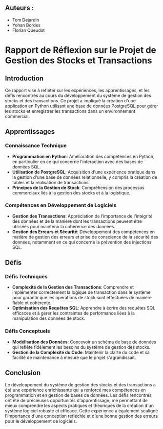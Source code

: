 ## Auteurs :
- Tom Dejardin
- Yohan Bordes
- Florian Queudot

# Rapport de Réflexion sur le Projet de Gestion des Stocks et Transactions

## Introduction

Ce rapport vise à refléter sur les expériences, les apprentissages, et les défis rencontrés au cours du développement du système de gestion des stocks et des transactions. Ce projet a impliqué la création d'une application en Python utilisant une base de données PostgreSQL pour gérer les stocks et enregistrer les transactions dans un environnement commercial.

## Apprentissages

### Connaissance Technique
- **Programmation en Python**: Amélioration des compétences en Python, en particulier en ce qui concerne l'interaction avec des bases de données SQL.
- **Utilisation de PostgreSQL**: Acquisition d'une expérience pratique dans la gestion d'une base de données relationnelle, y compris la création de tables et la réalisation de transactions.
- **Principes de la Gestion de Stock**: Compréhension des processus commerciaux liés à la gestion des stocks et à la logistique.

### Compétences en Développement de Logiciels
- **Gestion des Transactions**: Appréciation de l'importance de l'intégrité des données et de la manière dont les transactions peuvent être utilisées pour maintenir la cohérence des données.
- **Gestion des Erreurs et Sécurité**: Développement des compétences en matière de gestion des erreurs et prise de conscience de la sécurité des données, notamment en ce qui concerne la prévention des injections SQL.

## Défis

### Défis Techniques
- **Complexité de la Gestion des Transactions**: Comprendre et implémenter correctement la logique de transaction dans le système pour garantir que les opérations de stock sont effectuées de manière fiable et cohérente.
- **Optimisation des Requêtes SQL**: Apprendre à écrire des requêtes SQL efficaces et à gérer les contraintes de performance liées à la manipulation des données de stock.

### Défis Conceptuels
- **Modélisation des Données**: Concevoir un schéma de base de données qui reflète fidèlement les besoins du système de gestion des stocks.
- **Gestion de la Complexité du Code**: Maintenir la clarté du code et sa facilité de maintenance à mesure que le projet s'agrandissait.

## Conclusion

Le développement du système de gestion des stocks et des transactions a été une expérience enrichissante qui a renforcé mes compétences en programmation et en gestion de bases de données. Les défis rencontrés ont été de précieuses opportunités d'apprentissage, me permettant de mieux comprendre les aspects pratiques et théoriques de la création d'un système logiciel robuste et efficace. Cette expérience a également souligné l'importance d'une conception réfléchie et d'une bonne gestion des erreurs pour le développement de logiciels.
